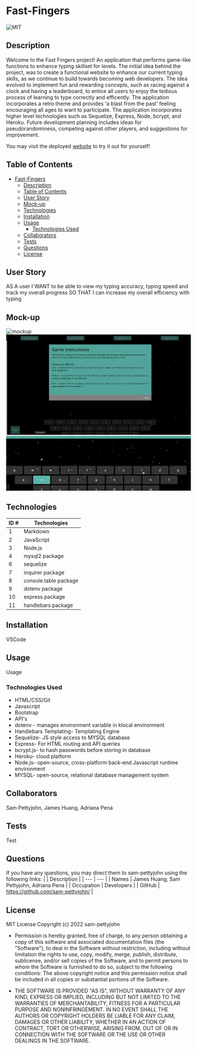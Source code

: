 # Fast-Fingers
![MIT](https://img.shields.io/badge/License-MIT-blue)

## Description
Welcome to the Fast Fingers project!
An application that performs game-like functions to enhance typing skillset for levels. The initial idea behind the project, was to create a functional website to enhance our current typing skills, as we continue to build towards becoming web developers. The idea evolved to implement fun and rewarding concepts, such as racing against a clock and having a leaderboard, to entice all users to enjoy the tedious process of learning to type correctly and efficently. The application incorporates a retro theme and provides 'a blast from the past' feeling encouraging all ages to want to participate. The application incorporates higher level technologies such as Sequelize, Express, Node, bcrypt, and Heroku. Future development planning includes ideas for pseudorandominess, competing against other players, and suggestions for improvement. 

You may visit the deployed [website]() to try it out for yourself!
## Table of Contents
- [Fast-Fingers](#fast-fingers)
  - [Description](#description)
  - [Table of Contents](#table-of-contents)
  - [User Story](#user-story)
  - [Mock-up](#mock-up)
  - [Technologies](#technologies)
  - [Installation](#installation)
  - [Usage](#usage)
    - [Technologies Used](#technologies-used)
  - [Collaborators](#collaborators)
  - [Tests](#tests)
  - [Questions](#questions)
  - [License](#license)

## User Story
AS A user
I WANT to be able to view my typing accuracy, typing speed and track my overall progress 
SO THAT I can increase my overall efficiency with typing

## Mock-up
![mockup]()
![instrucions](/public/css/images/Screen%20Shot%202022-06-09%20at%2012.08.39%20PM.png)
![keyboardFeat](/public/css/images/Screen%20Shot%202022-06-09%20at%2012.09.08%20PM.png)


## Technologies
| ID # | Technologies |
| --- | --- |
| 1 | Markdown |
| 2 | JavaScript |
| 3 | Node.js |
| 4 | mysql2 package |
| 6 | sequelize |
| 7 | inquirer package |
| 8 | console.table package |
| 9 | dotenv package |
| 10 | express package |
| 11 | handlebars package |

## Installation
VSCode
<!-- If you are working on a project that a user needs to install or run locally in a machine like a "POS", you should include the steps required to install your project and also the required dependencies if any.

Provide a step-by-step description of how to get the development environment set and running. -->

## Usage
Usage
<!-- Provide instructions and examples so users/contributors can use the project. This will make it easy for them in case they encounter a problem – they will always have a place to reference what is expected.

You can also make use of visual aids by including materials like screenshots to show examples of the running project and also the structure and design principles used in your project.

Also if your project will require authentication like passwords or usernames, this is a good section to include the credentials. -->
### Technologies Used
- HTML/CSS/Git
- Javascript
- Bootstrap
- API's
- dotenv - manages environment variable in klocal environment
- Handlebars Templating- Templating Engine
- Sequelize- JS style access to MYSQL database
- Express- For HTML routing and API queries
- bcrypt.js- to hash passwords before storing in database
- Heroku- cloud platform
- Node.js- open-source, cross-platform back-end Javascript runtime environment
- MYSQL- open-source, relational database management system

## Collaborators
Sam Pettyjohn, James Huang, Adriana Pena

## Tests
Test

## Questions
If you have any questions, you may direct them to sam-pettyjohn using the following links:
| | Description |
| --- | --- |
| Names | James Huang, Sam Pettyjohn, Adriana Pena |
| Occupation | Developers |
| GitHub | <https://github.com/sam-pettyjohn/> |

## License
MIT License
Copyright (c) 2022 sam-pettyjohn

- Permission is hereby granted, free of charge, to any person obtaining a copy
of this software and associated documentation files (the "Software"), to deal
in the Software without restriction, including without limitation the rights
to use, copy, modify, merge, publish, distribute, sublicense, and/or sell
copies of the Software, and to permit persons to whom the Software is
furnished to do so, subject to the following conditions:
The above copyright notice and this permission notice shall be included in all
copies or substantial portions of the Software.

- THE SOFTWARE IS PROVIDED "AS IS", WITHOUT WARRANTY OF ANY KIND, EXPRESS OR
IMPLIED, INCLUDING BUT NOT LIMITED TO THE WARRANTIES OF MERCHANTABILITY,
FITNESS FOR A PARTICULAR PURPOSE AND NONINFRINGEMENT. IN NO EVENT SHALL THE
AUTHORS OR COPYRIGHT HOLDERS BE LIABLE FOR ANY CLAIM, DAMAGES OR OTHER
LIABILITY, WHETHER IN AN ACTION OF CONTRACT, TORT OR OTHERWISE, ARISING FROM,
OUT OF OR IN CONNECTION WITH THE SOFTWARE OR THE USE OR OTHER DEALINGS IN THE
SOFTWARE.